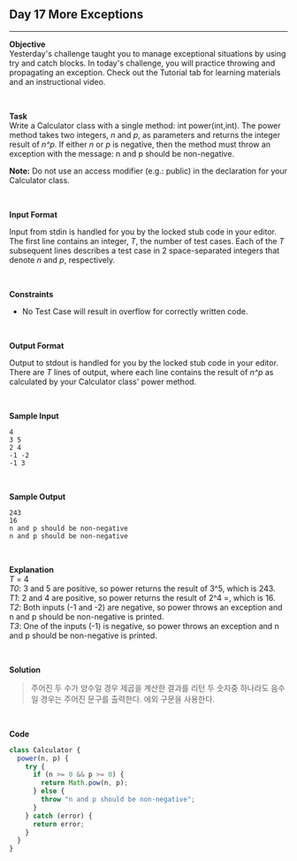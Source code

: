 ## Day 17 More Exceptions

---

**Objective**  
Yesterday's challenge taught you to manage exceptional situations by using try and catch blocks. In today's challenge, you will practice throwing and propagating an exception. Check out the Tutorial tab for learning materials and an instructional video.

<br />

**Task**  
Write a Calculator class with a single method: int power(int,int). The power method takes two integers, _n_ and _p_, as parameters and returns the integer result of _n^p_. If either _n_ or _p_ is negative, then the method must throw an exception with the message: n and p should be non-negative.

**Note:** Do not use an access modifier (e.g.: public) in the declaration for your Calculator class.

<br />

**Input Format**

Input from stdin is handled for you by the locked stub code in your editor. The first line contains an integer, _T_, the number of test cases. Each of the _T_ subsequent lines describes a test case in 2 space-separated integers that denote _n_ and _p_, respectively.

<br />

**Constraints**

- No Test Case will result in overflow for correctly written code.

<br />

**Output Format**

Output to stdout is handled for you by the locked stub code in your editor. There are _T_ lines of output, where each line contains the result of _n^p_ as calculated by your Calculator class' power method.

<br />

**Sample Input**

```
4
3 5
2 4
-1 -2
-1 3
```

<br />

**Sample Output**

```
243
16
n and p should be non-negative
n and p should be non-negative
```

<br />

**Explanation**  
_T_ = 4  
_T0_: 3 and 5 are positive, so power returns the result of 3^5, which is 243.
_T1_: 2 and 4 are positive, so power returns the result of 2^4 =, which is 16.  
_T2_: Both inputs (-1 and -2) are negative, so power throws an exception and n and p should be non-negative is printed.  
_T3_: One of the inputs (-1) is negative, so power throws an exception and n and p should be non-negative is printed.

<br />

**Solution**

> 주어진 두 수가 양수일 경우 제곱을 계산한 결과를 리턴
> 두 숫자중 하나라도 음수일 경우는 주어진 문구를 출력한다.
> 에외 구문을 사용한다.

<br />

**Code**

```javascript
class Calculator {
  power(n, p) {
    try {
      if (n >= 0 && p >= 0) {
        return Math.pow(n, p);
      } else {
        throw "n and p should be non-negative";
      }
    } catch (error) {
      return error;
    }
  }
}
```
